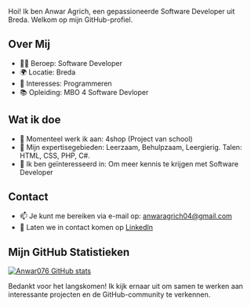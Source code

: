 
Hoi! Ik ben Anwar Agrich, een gepassioneerde Software Developer uit Breda. Welkom op mijn GitHub-profiel.

## Over Mij

- 👩‍💻 Beroep: Software Developer
- 🌍 Locatie: Breda
- 🌱 Interesses: Programmeren
- 📚 Opleiding: MBO 4 Software Devloper

## Wat ik doe

- 🔭 Momenteel werk ik aan: 4shop (Project van school)
- 🌟 Mijn expertisegebieden: Leerzaam, Behulpzaam, Leergierig. Talen: HTML, CSS, PHP, C#.
- 🚀 Ik ben geïnteresseerd in: Om meer kennis te krijgen met Software Developer 

## Contact

- 📫 Je kunt me bereiken via e-mail op: anwaragrich04@gmail.com
- 💬 Laten we in contact komen op [LinkedIn](https://www.linkedin.com/in/anwar-agrich-612138250/)

## Mijn GitHub Statistieken

[![Anwar076 GitHub stats](https://github-readme-stats.vercel.app/api?username=Anwar076&show_icons=true&theme=radical)](https://github.com/anuraghazra/github-readme-stats)


Bedankt voor het langskomen! Ik kijk ernaar uit om samen te werken aan interessante projecten en de GitHub-community te verkennen.

